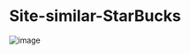 # Site-similar-StarBucks

![image](https://github.com/Maxdev1017x/Site-similar-StarBucks/assets/117764643/155eaabb-8e71-4f48-b305-e36ae70638dc)
